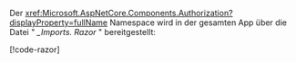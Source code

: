 Der <xref:Microsoft.AspNetCore.Components.Authorization?displayProperty=fullName> Namespace wird in der gesamten App über die Datei " *_Imports. Razor* " bereitgestellt:

[!code-razor[](imports-standalone.razor?highlight=3)]
